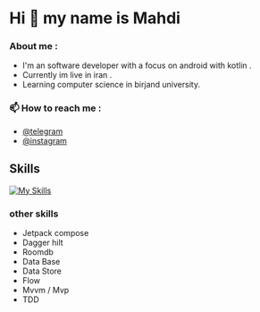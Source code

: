 #                   Hi 👋 my name is Mahdi
<!--
**marshall619/marshall619** is a ✨ _special_ ✨ repository because its `README.md` (this file) appears on your GitHub profile.

Here are some ideas to get you started:

- 🔭 I’m currently working on ...
- 🌱 I’m currently learning ...
- 👯 I’m looking to collaborate on ...
- 🤔 I’m looking for help with ...
- 💬 Ask me about ...
- 📫 How to reach me: ...
- 😄 Pronouns: ...
- ⚡ Fun fact: ...
-->
### About me :  
* I'm an software developer with a focus on android with kotlin .  
* Currently im live in iran .  
* Learning computer science in birjand university.

### 📫 How to reach me :  
* [@telegram](https://t.me/Metti619)
* [@instagram](https://instagram.com/mahdi6.1.9?utm_source=qr&igshid=MzNlNGNkZWQ4Mg==)

## Skills
[![My Skills](https://skillicons.dev/icons?i=kotlin,java,androidstudio,cpp,git&theme=dark)](https://skillicons.dev)

### other skills
* Jetpack compose
* Dagger hilt
* Roomdb
* Data Base
* Data Store
* Flow
* Mvvm / Mvp
* TDD



